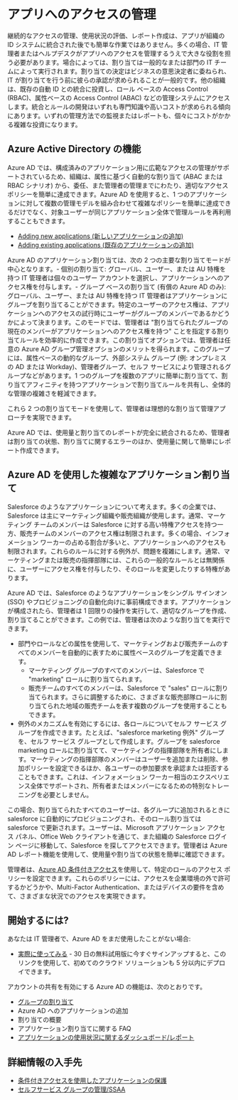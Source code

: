 <properties
  pageTitle="Azure AD を使用したアプリへのアクセスの管理 | Microsoft Azure"
  description="Azure Active Directory により、組織が各ユーザーがアクセスするアプリをどのように指定できるかついて説明します。"
  services="active-directory"
  documentationCenter=""
  authors="msStevenPo"
  manager="stevenpo"
  editor=""/>

 <tags
  ms.service="active-directory"
  ms.workload="identity"
  ms.tgt_pltfrm="na"
  ms.devlang="na"
  ms.topic="article"
  ms.date="10/12/2015"
  ms.author="stevenpo"/>


# アプリへのアクセスの管理

継続的なアクセスの管理、使用状況の評価、レポート作成は、アプリが組織の ID システムに統合された後でも簡単な作業ではありません。多くの場合、IT 管理者またはヘルプデスクがアプリへのアクセスを管理するうえで大きな役割を担う必要があります。場合によっては、割り当ては一般的なまたは部門の IT チームによって実行されます。割り当ての決定はビジネスの意思決定者に委ねられ、IT が割り当てを行う前に彼らの承認が求められることが一般的です。他の組織は、既存の自動 ID との統合に投資し、ロール ベースの Access Control (RBAC)、属性ベースの Access Control (ABAC) などの管理システムにアクセスします。統合とルールの開発はいずれも専門知識や高いコストが求められる傾向にあります。いずれの管理方法での監視またはレポートも、個々にコストがかかる複雑な投資になります。

## Azure Active Directory の機能

 Azure AD では、構成済みのアプリケーション用に広範なアクセスの管理がサポートされているため、組織は、属性に基づく自動的な割り当て (ABAC または RBAC シナリオ) から、委任、また管理者の管理までにわたり、適切なアクセス ポリシーを簡単に達成できます。Azure AD を使用すると、1 つのアプリケーションに対して複数の管理モデルを組み合わせて複雑なポリシーを簡単に達成できるだけでなく、対象ユーザーが同じアプリケーション全体で管理ルールを再利用することもできます。

 - [Adding new applications (新しいアプリケーションの追加)](active-directory-sso-newly-acquired-saas-apps.md)
 - [Adding existing applications (既存のアプリケーションの追加)](active-directory-sso-integrate-existing-apps)

 Azure AD のアプリケーション割り当ては、次の 2 つの主要な割り当てモードが中心となります。- 個別の割り当て: グローバル、ユーザー、または AU 特権を持つ IT 管理者は個々のユーザー アカウントを選択し、アプリケーションへのアクセス権を付与します。- グループ ベースの割り当て (有償の Azure AD のみ): グローバル、ユーザー、または AU 特権を持つ IT 管理者はアプリケーションにグループを割り当てることができます。特定のユーザーのアクセス権は、アプリケーションへのアクセスの試行時にユーザーがグループのメンバーであるかどうかによって決まります。このモードでは、管理者は "割り当てられたグループの現在のメンバーがアプリケーションへのアクセス権を持つ" ことを指定する割り当てルールを効率的に作成できます。この割り当てオプションでは、管理者は任意の Azure AD グループ管理オプションのメリットを得られます。このグループには、属性ベースの動的なグループ、外部システム グループ (例: オンプレミスの AD または Workday)、管理者グループ、セルフ サービスにより管理されるグループなどがあります。1 つのグループを複数のアプリに簡単に割り当てて、割り当てアフィニティを持つアプリケーションで割り当てルールを共有し、全体的な管理の複雑さを軽減できます。

これら 2 つの割り当てモードを使用して、管理者は理想的な割り当て管理アプローチを実現できます。

Azure AD では、使用量と割り当てのレポートが完全に統合されるため、管理者は割り当ての状態、割り当てに関するエラーのほか、使用量に関して簡単にレポート作成できます。

## Azure AD を使用した複雑なアプリケーション割り当て

Salesforce のようなアプリケーションについて考えます。多くの企業では、Salesforce は主にマーケティング組織や販売組織が使用します。通常、マーケティング チームのメンバーは Salesforce に対する高い特権アクセスを持つ一方、販売チームのメンバーのアクセス権は制限されます。多くの場合、インフォメーション ワーカーの占める割合が多いと、アプリケーションへのアクセスも制限されます。これらのルールに対する例外が、問題を複雑にします。通常、マーケティングまたは販売の指揮部隊には、これらの一般的なルールとは無関係に、ユーザーにアクセス権を付与したり、そのロールを変更したりする特権があります。

Azure AD では、Salesforce のようなアプリケーションをシングル サインオン (SSO) やプロビジョニングの自動化向けに事前構成できます。アプリケーションが構成されたら、管理者は 1 回限りの操作を実行して、適切なグループを作成、割り当てることができます。この例では、管理者は次のような割り当てを実行できます。

- 部門やロールなどの属性を使用して、マーケティングおよび販売チームのすべてのメンバーを自動的に表すために属性ベースのグループを定義できます。
    - マーケティング グループのすべてのメンバーは、Salesforce で "marketing" ロールに割り当てられます。
    - 販売チームのすべてのメンバーは、Salesforce で "sales" ロールに割り当てられます。さらに調整するために、さまざまな販売部隊ロールに割り当てられた地域の販売チームを表す複数のグループを使用することもできます。
- 例外のメカニズムを有効にするには、各ロールについてセルフ サービス グループを作成できます。たとえば、"salesforce marketing 例外" グループを、セルフ サービス グループとして作成します。グループを salesforce marketing ロールに割り当てて、マーケティングの指揮部隊を所有者にします。マーケティングの指揮部隊のメンバーはユーザーを追加または削除、参加ポリシーを設定できるほか、各ユーザーの参加要求を承認または拒否することもできます。これは、インフォメーション ワーカー相当のエクスペリエンス全体でサポートされ、所有者またはメンバーになるための特別なトレーニングを必要としません。

この場合、割り当てられたすべてのユーザーは、各グループに追加されるときに salesforce に自動的にプロビジョニングされ、そのロール割り当ては salesforce で更新されます。ユーザーは、Microsoft アプリケーション アクセス パネル、Office Web クライアントを通じて、また組織の Salesforce ログイン ページに移動して、Salesforce を探してアクセスできます。管理者は Azure AD レポート機能を使用して、使用量や割り当ての状態を簡単に確認できます。

 管理者は、[Azure AD 条件付きアクセス](active-directory-conditional-access.md)を使用して、特定のロールのアクセス ポリシーを設定できます。これらのポリシーには、アクセスを企業環境の外で許可するかどうかや、Multi-Factor Authentication、またはデバイスの要件を含めて、さまざまな状況でのアクセスを実現できます。


## 開始するには?

あなたは IT 管理者で、Azure AD をまだ使用したことがない場合:

 - [実際に使ってみる](https://azure.microsoft.com/trial/get-started-active-directory/) - 30 日の無料試用版に今すぐサインアップすると、このリンクを使用して、初めてのクラウド ソリューションも 5 分以内にデプロイできます。

アカウントの共有を有効にする Azure AD の機能は、次のとおりです。

- [グループの割り当て](active-directory-accessmanagement-self-service-group-management.md)
- Azure AD へのアプリケーションの追加
- 割り当ての概要
- アプリケーション割り当てに関する FAQ
- [アプリケーションの使用状況に関するダッシュボード/レポート](active-directory-passwords-get-insights.md)

## 詳細情報の入手先

- [条件付きアクセスを使用したアプリケーションの保護](active-directory-conditional-access.md)
- [セルフサービス グループの管理/SSAA](active-directory-accessmanagement-self-service-group-management.md)

<!---HONumber=Oct15_HO3-->